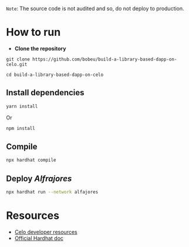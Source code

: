 `Note`: The source code is not audited and so, do not deploy to production.

# How to run

- **Clone the repository**

```
git clone https://github.com/bobeu/build-a-library-based-dapp-on-celo.git

```

```
cd build-a-library-based-dapp-on-celo

```

## Install dependencies

```bash
yarn install 

```

Or

```bash
npm install

```

## Compile

```bash
npx hardhat compile

```

## Deploy _Alfrajores_

```bash
npx hardhat run --network alfajores

```

# Resources

- [Celo developer resources](https://docs.celo.org/developer/)
- [Official Hardhat doc](https://hardhat.org)